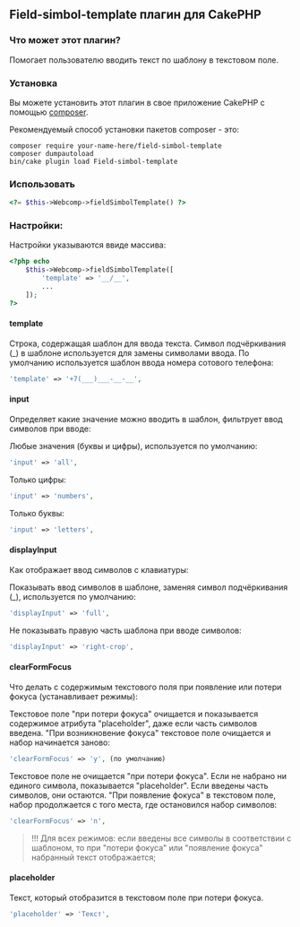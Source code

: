 ## Field-simbol-template плагин для CakePHP

### Что может этот плагин?

Помогает пользователю вводить текст по шаблону в текстовом поле.

### Установка

Вы можете установить этот плагин в свое приложение CakePHP с помощью [composer](https://getcomposer.org).

Рекомендуемый способ установки пакетов composer - это:

```
composer require your-name-here/field-simbol-template
composer dumpautoload
bin/cake plugin load Field-simbol-template
```

### Использовать

```php
<?= $this->Webcomp->fieldSimbolTemplate() ?>
```

### Настройки:

Настройки указываются ввиде массива:

```php
<?php echo
    $this->Webcomp->fieldSimbolTemplate([
        'template' => '__/__',
        ...
    ]);
?>
```

#### template

Строка, содержащая шаблон для ввода текста. Символ подчёркивания (_) в шаблоне используется для
замены символами ввода. По умолчанию используется шаблон ввода номера сотового телефона:

```php
'template' => '+7(___)___-__-__',
```

#### input

Определяет какие значение можно вводить в шаблон, фильтрует ввод символов при вводе:
     
Любые значения (буквы и цифры), используется по умолчанию:
```php
'input' => 'all',
```

Только цифры:
```php
'input' => 'numbers',
```

Только буквы:
```php
'input' => 'letters',
```

#### displayInput

Как отображает ввод символов с клавиатуры:

Показывать ввод символов в шаблоне, заменяя символ подчёркивания (_), используется по умолчанию:
```php
'displayInput' => 'full',
```

Не показывать правую часть шаблона при вводе символов:

```php
'displayInput' => 'right-crop',
```

#### clearFormFocus

Что делать с содержимым текстового поля при появление или потери фокуса (устанавливает режимы):

Текстовое поле "при потери фокуса" очищается и показывается содержимое атрибута "placeholder",
даже если часть символов введена. "При возникновение фокуса" текстовое поле очищается и
набор начинается заново:

```php
'clearFormFocus' => 'y', (по умолчанию)
```

Текстовое поле не очищается "при потери фокуса". Если не набрано ни единого символа, показывается
"placeholder". Если введены часть символов, они остаются. "При появление фокуса" в текстовом
поле, набор продолжается с того места, где остановился набор символов:

```php
'clearFormFocus' => 'n',
```

> !!! Для всех режимов: если введены все символы в соответствии с шаблоном, то при "потери фокуса" или "появление фокуса" набранный текст отображается;

#### placeholder

Текст, который отобразится в текстовом поле при потери фокуса.

```php
'placeholder' => 'Текст',
```

